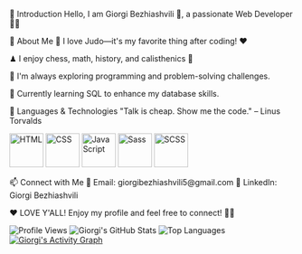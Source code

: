 📌 Introduction
Hello, I am Giorgi Bezhiashvili 🧍, a passionate Web Developer 👨‍💻

🌟 About Me
🥋 I love Judo—it's my favorite thing after coding! ❤️

♟ I enjoy chess, math, history, and calisthenics 💪

👀 I'm always exploring programming and problem-solving challenges.

🌱 Currently learning SQL to enhance my database skills.

🚀 Languages & Technologies
"Talk is cheap. Show me the code." – Linus Torvalds

<p align="left"> <img src="https://www.shareicon.net/download/2016/08/01/639868_development.ico" alt="HTML" width="60"> <img src="https://codybonney.com/images/1x1/tags/400x400/css.png" alt="CSS" width="60"> <img src="https://upload.wikimedia.org/wikipedia/commons/thumb/9/99/Unofficial_JavaScript_logo_2.svg/512px-Unofficial_JavaScript_logo_2.svg.png" alt="JavaScript" width="60"> <img src="https://encrypted-tbn0.gstatic.com/images?q=tbn:ANd9GcRHHXh4ol0H3KHguGdHW7rGfH9BvNBdXwB8HQ&s" alt="Sass" width="60"> <img src="https://pluginicons.craft-cdn.com/scssqTY8srJEesn2VFiUV73mUCyRIZsfXfDj2eOY.svg?1528091210" alt="SCSS" width="60"> </p>
📫 Connect with Me
📧 Email: giorgibezhiashvili5@gmail.com
🔗 LinkedIn: Giorgi Bezhiashvili

❤️ LOVE Y'ALL! Enjoy my profile and feel free to connect! 🚀💞

![Profile Views](https://komarev.com/ghpvc/?username=giorgi-bezhiashvili&color=blue)
![Giorgi's GitHub Stats](https://github-readme-stats.vercel.app/api?username=giorgi-bezhiashvili&show_icons=true&theme=tokyonight)
![Top Languages](https://github-readme-stats.vercel.app/api/top-langs/?username=giorgi-bezhiashvili&layout=compact&theme=tokyonight)
[![Giorgi's Activity Graph](https://github-readme-activity-graph.vercel.app/graph?username=giorgi-bezhiashvili&theme=tokyo-night)](https://github.com/Ashutosh00710/github-readme-activity-graph)
